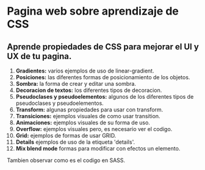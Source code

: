 # Pagina web sobre aprendizaje de CSS

## Aprende propiedades de CSS para mejorar el UI y UX de tu pagina.

1. **Gradientes:** varios ejemplos de uso de linear-gradient.
2. **Posiciones:** las diferentes formas de posicionamiento de los objetos.
3. **Sombra:** la forma de crear y editar una sombra.
4. **Decoracion de textos:** los diferentes tipos de decoracion.
5. **Pseudoclases y pseudoelementos:** algunos de los diferentes tipos de pseudoclases y pseudoelementos.
6. **Transform:** algunas propiedades para usar con transform.
7. **Transiciones:** ejemplos visuales de como usar transition.
8. **Animaciones:** ejemplos visuales de su forma de uso.
9. **Overflow:** ejemplos visuales pero, es necesario ver el codigo.
10. **Grid:** ejemplos de formas de usar GRID.
11. **Details** ejemplos de uso de la etiqueta 'details'.
12. **Mix blend mode** formas para modificar con efectos un elemento.

Tambien observar como es el codigo en SASS.